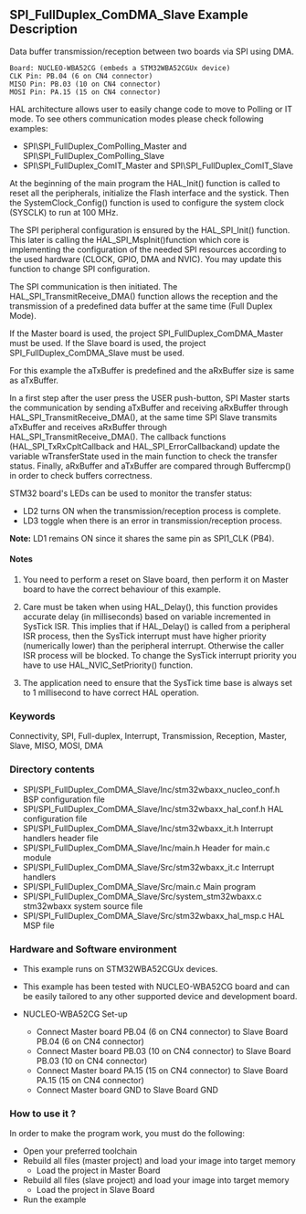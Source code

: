 ## <b>SPI_FullDuplex_ComDMA_Slave Example Description</b>

Data buffer transmission/reception between two boards via SPI using DMA.

	Board: NUCLEO-WBA52CG (embeds a STM32WBA52CGUx device)
	CLK Pin: PB.04 (6 on CN4 connector)
	MISO Pin: PB.03 (10 on CN4 connector)
	MOSI Pin: PA.15 (15 on CN4 connector)

HAL architecture allows user to easily change code to move to Polling or IT
mode. To see others communication modes please check following examples:
- SPI\SPI_FullDuplex_ComPolling_Master and SPI\SPI_FullDuplex_ComPolling_Slave
- SPI\SPI_FullDuplex_ComIT_Master and SPI\SPI_FullDuplex_ComIT_Slave

At the beginning of the main program the HAL_Init() function is called to reset
all the peripherals, initialize the Flash interface and the systick.
Then the SystemClock_Config() function is used to configure the system
clock (SYSCLK) to run at 100 MHz.

The SPI peripheral configuration is ensured by the HAL_SPI_Init() function.
This later is calling the HAL_SPI_MspInit()function which core is implementing
the configuration of the needed SPI resources according to the used hardware (CLOCK,
GPIO, DMA and NVIC). You may update this function to change SPI configuration.

The SPI communication is then initiated.
The HAL_SPI_TransmitReceive_DMA() function allows the reception and the
transmission of a predefined data buffer at the same time (Full Duplex Mode).

If the Master board is used, the project SPI_FullDuplex_ComDMA_Master must be used.
If the Slave board is used, the project SPI_FullDuplex_ComDMA_Slave must be used.

For this example the aTxBuffer is predefined and the aRxBuffer size is same as aTxBuffer.

In a first step after the user press the USER push-button, SPI Master starts the
communication by sending aTxBuffer and receiving aRxBuffer through
HAL_SPI_TransmitReceive_DMA(), at the same time SPI Slave transmits aTxBuffer
and receives aRxBuffer through HAL_SPI_TransmitReceive_DMA().
The callback functions (HAL_SPI_TxRxCpltCallback and HAL_SPI_ErrorCallbackand) update
the variable wTransferState used in the main function to check the transfer status.
Finally, aRxBuffer and aTxBuffer are compared through Buffercmp() in order to
check buffers correctness.

STM32 board's LEDs can be used to monitor the transfer status:

 - LD2 turns ON when the transmission/reception process is complete.
 - LD3 toggle when there is an error in transmission/reception process.

**Note:** LD1 remains ON since it shares the same pin as SPI1_CLK (PB4).

#### <b>Notes</b>

 1. You need to perform a reset on Slave board, then perform it on Master board
    to have the correct behaviour of this example.

 2. Care must be taken when using HAL_Delay(), this function provides accurate delay (in milliseconds)
    based on variable incremented in SysTick ISR. This implies that if HAL_Delay() is called from
    a peripheral ISR process, then the SysTick interrupt must have higher priority (numerically lower)
    than the peripheral interrupt. Otherwise the caller ISR process will be blocked.
    To change the SysTick interrupt priority you have to use HAL_NVIC_SetPriority() function.

 3. The application need to ensure that the SysTick time base is always set to 1 millisecond
    to have correct HAL operation.

### <b>Keywords</b>

Connectivity, SPI, Full-duplex, Interrupt, Transmission, Reception, Master, Slave, MISO, MOSI, DMA

### <b>Directory contents</b>

  - SPI/SPI_FullDuplex_ComDMA_Slave/Inc/stm32wbaxx_nucleo_conf.h BSP configuration file
  - SPI/SPI_FullDuplex_ComDMA_Slave/Inc/stm32wbaxx_hal_conf.h    HAL configuration file
  - SPI/SPI_FullDuplex_ComDMA_Slave/Inc/stm32wbaxx_it.h          Interrupt handlers header file
  - SPI/SPI_FullDuplex_ComDMA_Slave/Inc/main.h                   Header for main.c module
  - SPI/SPI_FullDuplex_ComDMA_Slave/Src/stm32wbaxx_it.c          Interrupt handlers
  - SPI/SPI_FullDuplex_ComDMA_Slave/Src/main.c                   Main program
  - SPI/SPI_FullDuplex_ComDMA_Slave/Src/system_stm32wbaxx.c      stm32wbaxx system source file
  - SPI/SPI_FullDuplex_ComDMA_Slave/Src/stm32wbaxx_hal_msp.c     HAL MSP file

### <b>Hardware and Software environment</b>

  - This example runs on STM32WBA52CGUx devices.

  - This example has been tested with NUCLEO-WBA52CG board and can be
    easily tailored to any other supported device and development board.

  - NUCLEO-WBA52CG Set-up
    - Connect Master board PB.04 (6 on CN4 connector) to Slave Board PB.04 (6 on CN4 connector)
    - Connect Master board PB.03 (10 on CN4 connector) to Slave Board PB.03 (10 on CN4 connector)
    - Connect Master board PA.15 (15 on CN4 connector) to Slave Board PA.15 (15 on CN4 connector)
    - Connect Master board GND  to Slave Board GND

### <b>How to use it ?</b>

In order to make the program work, you must do the following:

 - Open your preferred toolchain
 - Rebuild all files (master project) and load your image into target memory
    - Load the project in Master Board
 - Rebuild all files (slave project) and load your image into target memory
    - Load the project in Slave Board
 - Run the example


